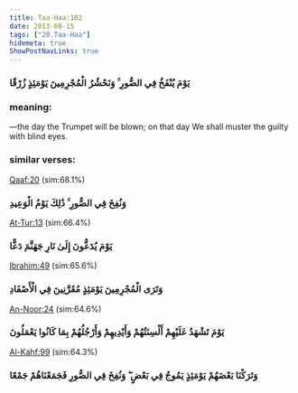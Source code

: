 ```yaml
---
title: Taa-Haa:102
date: 2013-08-15
tags: ["20.Taa-Haa"]
hidemeta: true 
ShowPostNavLinks: true 
---
```

### يَوْمَ يُنْفَخُ فِي الصُّورِ ۚ وَنَحْشُرُ الْمُجْرِمِينَ يَوْمَئِذٍ زُرْقًا
### meaning: 
—the day the Trumpet will be blown; on that day We shall muster the guilty with blind eyes.
### similar verses: 

[Qaaf:20](/50/20) (sim:68.1%)

### وَنُفِخَ فِي الصُّورِ ۚ ذَٰلِكَ يَوْمُ الْوَعِيدِ

[At-Tur:13](/52/13) (sim:66.4%)

### يَوْمَ يُدَعُّونَ إِلَىٰ نَارِ جَهَنَّمَ دَعًّا

[Ibrahim:49](/14/49) (sim:65.6%)

### وَتَرَى الْمُجْرِمِينَ يَوْمَئِذٍ مُقَرَّنِينَ فِي الْأَصْفَادِ

[An-Noor:24](/24/24) (sim:64.6%)

### يَوْمَ تَشْهَدُ عَلَيْهِمْ أَلْسِنَتُهُمْ وَأَيْدِيهِمْ وَأَرْجُلُهُمْ بِمَا كَانُوا يَعْمَلُونَ

[Al-Kahf:99](/18/99) (sim:64.3%)

### وَتَرَكْنَا بَعْضَهُمْ يَوْمَئِذٍ يَمُوجُ فِي بَعْضٍ ۖ وَنُفِخَ فِي الصُّورِ فَجَمَعْنَاهُمْ جَمْعًا

